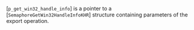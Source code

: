 [`p_get_win32_handle_info`] is a pointer to a
[`SemaphoreGetWin32HandleInfoKHR`] structure containing parameters
of the export operation.